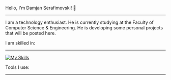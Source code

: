 Hello, I'm Damjan Serafimovski! 👋 
<hr>

I am a technology enthusiast. He is currently studying at the Faculty of Computer Science & Engineering. He is developing some personal projects that will be posted here.

I am skilled in:
<hr>

[![My Skills](https://skillicons.dev/icons?i=cpp,c,html,css,java)](https://skillicons.dev)

Tools I use:
<hr>
